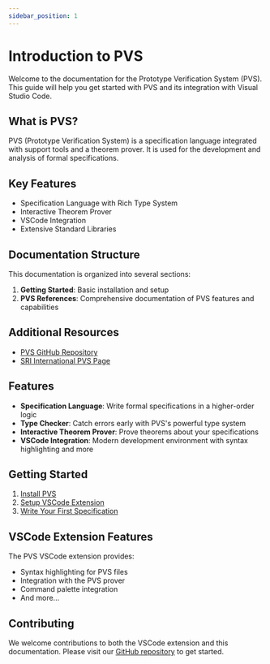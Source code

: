 ```yaml
---
sidebar_position: 1
---
```


# Introduction to PVS

Welcome to the documentation for the Prototype Verification System (PVS). This guide will help you get started with PVS and its integration with Visual Studio Code.

## What is PVS?

PVS (Prototype Verification System) is a specification language integrated with support tools and a theorem prover. It is used for the development and analysis of formal specifications.

## Key Features

- Specification Language with Rich Type System
- Interactive Theorem Prover
- VSCode Integration
- Extensive Standard Libraries

## Documentation Structure

This documentation is organized into several sections:

1. **Getting Started**: Basic installation and setup
2. **PVS References**: Comprehensive documentation of PVS features and capabilities

## Additional Resources

- [PVS GitHub Repository](https://github.com/SRI-CSL/PVS)
- [SRI International PVS Page](http://pvs.csl.sri.com/)

## Features

- **Specification Language**: Write formal specifications in a higher-order logic
- **Type Checker**: Catch errors early with PVS's powerful type system
- **Interactive Theorem Prover**: Prove theorems about your specifications
- **VSCode Integration**: Modern development environment with syntax highlighting and more

## Getting Started

1. [Install PVS](./installation)
2. [Setup VSCode Extension](./vscode-setup)
3. [Write Your First Specification](./first-spec)

## VSCode Extension Features

The PVS VSCode extension provides:

- Syntax highlighting for PVS files
- Integration with the PVS prover
- Command palette integration
- And more...

## Contributing

We welcome contributions to both the VSCode extension and this documentation. Please visit our [GitHub repository](https://github.com/karthiknukala/pvs-vscode) to get started.
